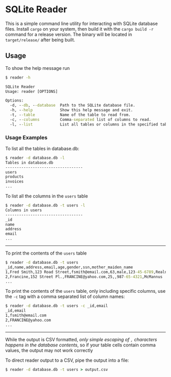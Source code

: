# SQLite Reader

This is a simple command line utility for interacting with SQLite database files. Install `cargo` on your system, then build it with the `cargo build -r` command for a release version. The binary will be located in `target/release/` after being built. 

## Usage

To show the help message run
```cmd
$ reader -h

SQLite Reader
Usage: reader [OPTIONS]

Options:
  -d, --db, --database  Path to the SQLite database file.
  -h, --help            Show this help message and exit.
  -t, --table           Name of the table to read from.
  -c, --columns         Comma-separated list of columns to read.
  -l, --list            List all tables or columns in the specified table.
```

### Usage Examples

To list all the tables in database.db:

```cmd
$ reader -d database.db -l
Tables in database.db
----------------------------------
users
products
invoices
...
```

To list all the columns in the `users` table

```cmd
$ reader -d database.db -t users -l
Columns in users
----------------------------------
_id
name
address
email
...
```
---

To print the contents of the `users` table
 
```cmd
$ reader -d database.db -t users
_id,name,address,email,age,gender,ssn,mother_maiden_name
1,Fred Smith,123 Road Street,fsmith@email.com,63,male,123-45-6789,Realname
2,Francine,152 Street Pl.,FRANCINE@yahoo.com,25,,987-65-4321,McMannus
...
```

To print the contents of the `users` table, only including specific columns, use the `-c` tag with a comma separated list of column names:
```cmd
$ reader -d database.db -t users -c _id,email
_id,email
1,fsmith@email.com
2,FRANCINE@yahoo.com
...
```
---

While the output is CSV formatted, *only simple escaping of `,` characters happens in the database contents*, so if your table cells contain comma values, the output may not work correctly

To direct reader output to a CSV, pipe the output into a file:
```cmd
$ reader -d database.db -t users > output.csv
```
